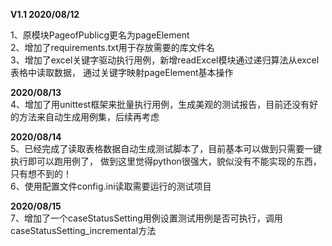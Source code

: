 **V1.1   2020/08/12**  

1、原模块PageofPublicg更名为pageElement  
2、增加了requirements.txt用于存放需要的库文件名  
3、增加了excel关键字驱动执行用例，新增readExcel模块通过递归算法从excel表格中读取数据，
通过关键字映射pageElement基本操作  



**2020/08/13**  
4、增加了用unittest框架来批量执行用例，生成美观的测试报告，目前还没有好的方法来自动生成用例集，后续再考虑  

**2020/08/14**  
5、已经完成了读取表格数据自动生成测试脚本了，目前基本可以做到只需要一键执行即可以跑用例了，
做到这里觉得python很强大，貌似没有不能实现的东西，只有想不到的！  
6、使用配置文件config.ini读取需要运行的测试项目  

**2020/08/15**  
7、增加了一个caseStatusSetting用例设置测试用例是否可执行，调用caseStatusSetting_incremental方法  
